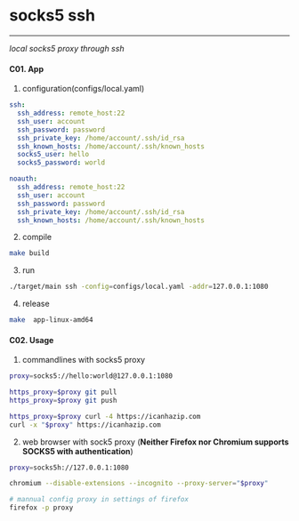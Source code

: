 # socks5 ssh
---
*local socks5 proxy through ssh*

#### C01. App
1. configuration(configs/local.yaml)
```yaml
ssh:
  ssh_address: remote_host:22
  ssh_user: account
  ssh_password: password
  ssh_private_key: /home/account/.ssh/id_rsa
  ssh_known_hosts: /home/account/.ssh/known_hosts
  socks5_user: hello
  socks5_password: world

noauth:
  ssh_address: remote_host:22
  ssh_user: account
  ssh_password: password
  ssh_private_key: /home/account/.ssh/id_rsa
  ssh_known_hosts: /home/account/.ssh/known_hosts
```

2. compile
```bash
make build
```

3. run
```bash
./target/main ssh -config=configs/local.yaml -addr=127.0.0.1:1080
```

4. release
```bash
make  app-linux-amd64
```

#### C02. Usage
1. commandlines with socks5 proxy
```bash
proxy=socks5://hello:world@127.0.0.1:1080

https_proxy=$proxy git pull
https_proxy=$proxy git push

https_proxy=$proxy curl -4 https://icanhazip.com
curl -x "$proxy" https://icanhazip.com
```

2. web browser with sock5 proxy
(**Neither Firefox nor Chromium supports SOCKS5 with authentication**)
```bash
proxy=socks5h://127.0.0.1:1080

chromium --disable-extensions --incognito --proxy-server="$proxy"

# mannual config proxy in settings of firefox
firefox -p proxy
```
